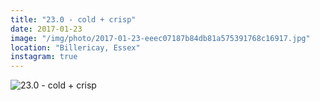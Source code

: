 ```yaml
---
title: "23.0 - cold + crisp"
date: 2017-01-23
image: "/img/photo/2017-01-23-eeec07187b84db81a575391768c16917.jpg"
location: "Billericay, Essex"
instagram: true
---
```


![23.0 - cold + crisp](/img/photo/2017-01-23-eeec07187b84db81a575391768c16917.jpg)
